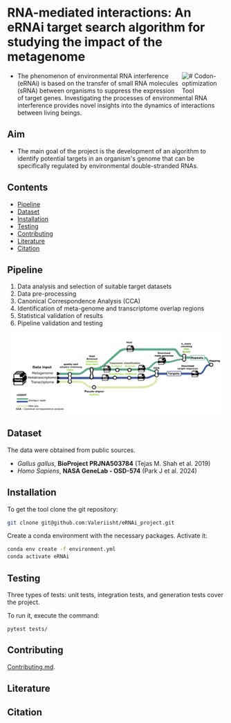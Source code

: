 # RNA-mediated interactions: An eRNAi target search algorithm for studying the impact of the metagenome

<img align=right src="https://clipart-library.com/images/BTaKAn6gc.jpg" alt="# Codon-optimization Tool" width="100"/>

- The phenomenon of environmental RNA interference (eRNAi) is based on the transfer of small RNA molecules (sRNA) between organisms to suppress the expression of target genes. Investigating the processes of environmental RNA interference provides novel insights into the dynamics of interactions between living beings.

## Aim

- The main goal of the project is the development of an algorithm to identify potential targets in an organism's genome that can be specifically regulated by environmental double-stranded RNAs.

## Contents
- [Pipeline](#Pipeline)
- [Dataset](#Dataset)
- [Installation](#Installation)
- [Testing](#Testing)
- [Contributing](#Contributing)
- [Literature](#Literature)
- [Citation](#Citation)

## Pipeline

1) Data analysis and selection of suitable target datasets
2) Data pre-processing 
3) Canonical Correspondence Analysis (CCA)
4) Identification of meta-genome and transcriptome overlap regions
5) Statistical validation of results  
4) Pipeline validation and testing 

<img src="https://github.com/Valeriisht/eRNAi_project/blob/dev/imgs/pipeline.png" />

## Dataset

The data were obtained from public sources.

- *Gallus gallus*, **BioProject PRJNA503784** (Tejas M. Shah et al. 2019)
- *Homo Sapiens*,  **NASA GeneLab - OSD-574** (Park J et al. 2024)

## Installation

To get the tool clone the git repository:

```sh
git clnone git@github.com:Valeriisht/eRNAi_project.git
```
Create a conda environment with the necessary packages. 
Activate it:

```sh
conda env create -f environment.yml
conda activate eRNAi
```

## Testing

Three types of tests: unit tests, integration tests, and generation tests cover the project.

To run it, execute the command:

```
pytest tests/ 
```

## Contributing 

[Contributing.md](docs/CONTRIBUTING.md).

## Literature

## Citation
